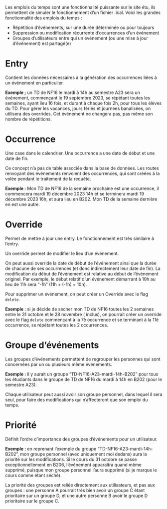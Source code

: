 Les emplois du temps sont une fonctionnalité puissante sur le site étu, ils permettent de simuler le fonctionnement d’un
fichier .ical. Voici les grandes fonctionnalité des emplois du temps :

- Répétition d’événements, sur une durée déterminée ou pour toujours
- Suppression ou modification récurrente d’occurrences d’un événement
- Groupes d’utilisateurs entre qui un événement (ou une mise à jour d’événement) est partagé(e)

# Entry

Contient les données nécessaires à la génération des occurrences liées à un événement en particulier.

**Exemple ;** un TD de NF16 le mardi à 14h au semestre A23 sera un événement, commençant le 19 septembre 2023, se
répétant toutes les semaines, ayant lieu 16 fois, et durant à chaque fois 2h, pour tous les élèves du TD. Pour gérer les
vacances, jours fériés et journées banalisées, on utilisera des overrides. Cet événement ne changera pas, pas même son
nombre de répétitions.

# Occurrence

Une case dans le calendrier. Une occurrence a une date de début et une date de fin.

Ce concept n’a pas de table associée dans la base de données. Les routes renvoyant des événements renvoient des
occurrences, qui sont créées à la volée pendant le traitement de la requête.

**Exemple :** Mon TD de NF16 de la semaine prochaine est une occurrence, il commencera mardi 19 décembre 2023 14h et se
terminera mardi 19 décembre 2023 16h, et aura lieu en B202. Mon TD de la semaine dernière en est une autre.

# Override

Permet de mettre à jour une entry. Le fonctionnement est très similaire à l’entry.

Un override permet de modifier le lieu d’un événement.

On peut aussi override la date de début de l’événement ainsi que la durée de chacune de ses occurrences (et donc
indirectement leur date de fin). La modification du début de l’événement est relative au début de l’événement originel.
Par exemple, le début relatif d’un événement démarrant à 10h au lieu de 11h sera “-1h” (11h + (-1h) = 10h).

Pour supprimer un événement, on peut créer un Override avec le flag `delete`.

**Exemple :** si je décide de sécher mon TD de NF16 toutes les 2 semaines entre le 31 octobre et le 28 novembre (
inclus), on pourrait créer un override avec le flag `delete` commençant à la 7è occurrence et se terminant à la 11è
occurrence, se répétant toutes les 2 occurrences.

# Groupe d’événements

Les groupes d’événements permettent de regrouper les personnes qui sont concernées par un ou plusieurs même événements.

**Exemple :** il y aurait un groupe “TD-NF16-A23-mardi-14h-B202” pour tous les étudiants dans le groupe de TD de NF16 du
mardi à 14h en B202 (pour le semestre A23).

Chaque utilisateur peut aussi avoir son groupe personnel, dans lequel il sera seul, pour faire des modifications qui
n’affecteront que son emploi du temps.

# Priorité

Définit l’ordre d’importance des groupes d’événements pour un utilisateur.

**Exemple :** en reprenant l’exemple du groupe “TD-NF16-A23-mardi-14h-B202”, mon groupe personnel (avec uniquement moi
dedans) aura la priorité sur les modifications. Si le cours du 31 octobre se passe exceptionnellement en B206,
l’événement apparaîtra quand même supprimé, puisque mon groupe personnel l’aura supprimé (si je marque le cours comme
étant séché).

La priorité des groupes est reliée directement aux utilisateurs, et pas aux groupes : une personne A pourrait très bien
avoir un groupe C étant prioritaire sur un groupe D, et une autre personne B avoir le groupe D prioritaire sur le groupe
C.
